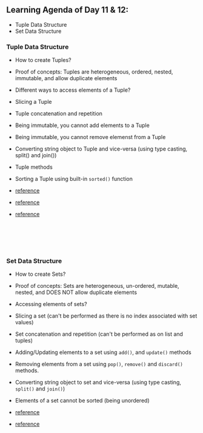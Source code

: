 ## Learning Agenda of Day 11 & 12:

- Tuple Data Structure
- Set Data Structure


### Tuple Data Structure
- How to create Tuples?
- Proof of concepts: Tuples are heterogeneous, ordered, nested, immutable, and allow duplicate elements
- Different ways to access elements of a Tuple?
- Slicing a Tuple
- Tuple concatenation and repetition
- Being immutable, you cannot add elements to a Tuple
- Being immutable, you cannot remove elemenst from a Tuple
- Converting string object to Tuple and vice-versa (using type casting, split() and join())
- Tuple methods
- Sorting a Tuple using built-in `sorted()` function



- [reference](https://realpython.com/python-lists-tuples/#python-tuples)
- [reference](https://www.dataquest.io/blog/python-tuples/)
- [reference](https://www.datacamp.com/tutorial/python-tuples-tutorial)
<br>
<br>
<br>
<br>


### Set Data Structure
- How to create Sets?
- Proof of concepts: Sets are heterogeneous, un-ordered, mutable, nested, and DOES NOT allow duplicate elements
- Accessing elements of sets?
- Slicing a set (can't be performed as there is no index associated with set values)
- Set concatenation and repetition (can't be performed as on list and tuples)
- Adding/Updating elements to a set using `add()`, and `update()` methods
- Removing elements from a set using `pop()`, `remove()` and `discard()` methods.
- Converting string object to set and vice-versa (using type casting, `split()` and `join()`)
- Elements of a set cannot be sorted (being unordered)


- [reference](https://realpython.com/python-sets/)
- [reference](https://www.datacamp.com/tutorial/sets-in-python)

<br>
<br>
<br>
<br>